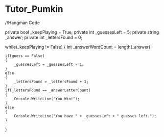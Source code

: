 Tutor_Pumkin
============

//Hangman Code

private bool _keepPlaying = True;
private int _guessesLeft = 5;
private string _answer;
private int _lettersFound = 0; 

while(_keepPlaying != False)
{
	int _answerWordCount = length(_answer)
	
	if(guess == False)
	{	
		_guessesLeft = _guessesLeft - 1;
	}
	else
	{
		_lettersFound = _lettersFound + 1;
	}
	if(_lettersFound == _answerLetterCount)
	{
		Console.WriteLine("You Win!");
	}
	else
	{
		Console.WriteLine("You have " + _guessesLeft + " guesses left.");
	}

}

